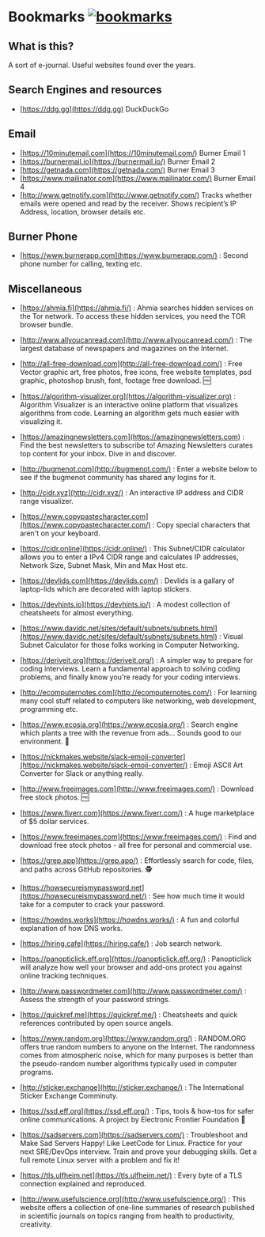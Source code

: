 # Bookmarks [![bookmarks](https://images.all-free-download.com/images/graphiclarge/bookmark_sign_icon_3d_contrast_black_white_sketch_6922536.jpg)](https://images.all-free-download.com)

## What is this?

A sort of e-journal.
Useful websites found over the years.


## Search Engines and resources
* [https://ddg.gg](https://ddg.gg)   DuckDuckGo
 
## Email 
* [https://10minutemail.com](https://10minutemail.com/)   Burner Email 1
* [https://burnermail.io](https://burnermail.io/)   Burner Email 2 
* [https://getnada.com](https://getnada.com/)   Burner Email 3
* [https://www.mailinator.com](https://www.mailinator.com/)   Burner Email 4
* [http://www.getnotify.com](http://www.getnotify.com/)   Tracks whether emails were opened and read by the receiver. Shows recipient’s IP Address, location, browser details etc.

## Burner Phone
* [https://www.burnerapp.com](https://www.burnerapp.com/) :  Second phone number for calling, texting etc.

## Miscellaneous

* [https://ahmia.fi](https://ahmia.fi/) : Ahmia searches hidden services on the Tor network. To access these hidden services, you need the TOR browser bundle.
* [http://www.allyoucanread.com](http://www.allyoucanread.com/) : The largest database of newspapers and magazines on the Internet.
* [http://all-free-download.com](http://all-free-download.com/) : Free Vector graphic art, free photos, free icons, free website templates, psd graphic, photoshop brush, font, footage free download. :free:
* [https://algorithm-visualizer.org](https://algorithm-visualizer.org) : Algorithm Visualizer is an interactive online platform that visualizes algorithms from code. Learning an algorithm gets much easier with visualizing it.
* [https://amazingnewsletters.com](https://amazingnewsletters.com) : Find the best newsletters to subscribe to! Amazing Newsletters curates top content for your inbox. Dive in and discover.

* [http://bugmenot.com](http://bugmenot.com/) : Enter a website below to see if the bugmenot community has shared any logins for it.
* [http://cidr.xyz](http://cidr.xyz/) : An interactive IP address and CIDR range visualizer.
* [https://www.copypastecharacter.com](https://www.copypastecharacter.com/) : Copy special characters that aren't on your keyboard.
* [https://cidr.online](https://cidr.online/) : This Subnet/CIDR calculator allows you to enter a IPv4 CIDR range and calculates IP addresses, Network Size, Subnet Mask, Min and Max Host etc.
* [https://devlids.com](https://devlids.com/) : Devlids is a gallary of laptop-lids which are decorated with laptop stickers.
* [https://devhints.io](https://devhints.io/) : A modest collection of cheatsheets for almost everything.
* [https://www.davidc.net/sites/default/subnets/subnets.html](https://www.davidc.net/sites/default/subnets/subnets.html) : Visual Subnet Calculator for those folks working in Computer Networking. 
* [https://deriveit.org](https://deriveit.org/) : A simpler way to prepare for coding interviews. Learn a fundamental approach to solving coding problems, and finally know you're ready for your coding interviews.

* [http://ecomputernotes.com](http://ecomputernotes.com/) : For learning many cool stuff related to computers like networking, web development, programming etc.
* [https://www.ecosia.org](https://www.ecosia.org/) : Search engine which plants a tree with the revenue from ads... Sounds good to our environment. :seedling:
* [https://nickmakes.website/slack-emoji-converter](https://nickmakes.website/slack-emoji-converter/) : Emoji ASCII Art Converter for Slack or anything really.

* [http://www.freeimages.com](http://www.freeimages.com/) : Download free stock photos. :free:
* [https://www.fiverr.com](https://www.fiverr.com/) : A huge marketplace of $5 dollar services.
* [https://www.freeimages.com](https://www.freeimages.com/) : Find and download free stock photos - all free for personal and commercial use. 
* [https://grep.app](https://grep.app/) : Effortlessly search for code, files, and paths across GitHub repositories. 🕵️
* [https://howsecureismypassword.net](https://howsecureismypassword.net/) : See how much time it would take for a computer to crack your password. 
* [https://howdns.works](https://howdns.works/) : A fun and colorful explanation of how DNS works.
* [https://hiring.cafe](https://hiring.cafe/) : Job search network.


* [https://panopticlick.eff.org](https://panopticlick.eff.org/) : Panopticlick will analyze how well your browser and add-ons protect you against online tracking techniques.
* [http://www.passwordmeter.com](http://www.passwordmeter.com/) : Assess the strength of your password strings.
* [https://quickref.me](https://quickref.me/) : Cheatsheets and quick references contributed by open source angels.
* [https://www.random.org](https://www.random.org/) : RANDOM.ORG offers true random numbers to anyone on the Internet. The randomness comes from atmospheric noise, which for many purposes is better than the pseudo-random number algorithms typically used in computer programs.
* [http://sticker.exchange](http://sticker.exchange/) : The International Sticker Exchange Comminuty.
* [https://ssd.eff.org](https://ssd.eff.org/) : Tips, tools & how-tos for safer online communications. A project by Electronic Frontier Foundation 🔐
* [https://sadservers.com](https://sadservers.com/) : Troubleshoot and Make Sad Servers Happy! Like LeetCode for Linux. Practice for your next SRE/DevOps interview. Train and prove your debugging skills. Get a full remote Linux server with a problem and fix it!
* [https://tls.ulfheim.net](https://tls.ulfheim.net/) : Every byte of a TLS connection explained and reproduced.
* [http://www.usefulscience.org](http://www.usefulscience.org/) : This website offers a collection of one-line summaries of research published in scientific journals on topics ranging from health to productivity, creativity.
